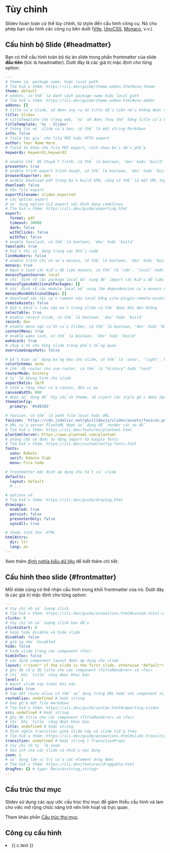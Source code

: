 # Tùy chỉnh

Slidev hoàn toàn có thể tùy chỉnh, từ style đến cấu hình công cụ. Nó cho phép bạn cấu hình các công cụ bên dưới ([Vite](/custom/config-vite), [UnoCSS](/custom/config-unocss), [Monaco](/custom/config-monaco), v.v.).

## Cấu hình bộ Slide {#headmatter}

Bạn có thể cấu hình toàn bộ dự án slide trong phần frontmatter của slide **đầu tiên** (tức là headmatter). Dưới đây là các giá trị mặc định cho từng option:

```yaml
---
# theme id, package name, hoặc local path
# Tìm hiểu thêm: https://sli.dev/guide/theme-addon.html#use-theme
theme: default
# addons, có thể là danh sách package name hoặc local path
# Tìm hiểu thêm: https://sli.dev/guide/theme-addon.html#use-addon
addons: []
# title của slide, sẽ được suy ra từ title đầu tiên nếu không được chỉ định
title: Slidev
# titleTemplate cho trang web, `%s` sẽ được thay thế bằng title của bộ slide
titleTemplate: '%s - Slidev'
# thông tin về slide của bạn, có thể là một string Markdown
info: false
# field tác giả cho file PDF hoặc PPTX export
author: Your Name Here
# field từ khóa cho file PDF export, cách nhau bởi dấu phẩy
keywords: keyword1,keyword2

# enable chế độ thuyết trình, có thể là boolean, 'dev' hoặc 'build'
presenter: true
# enable trình export trình duyệt, có thể là boolean, 'dev' hoặc 'build'
browserExporter: dev
# enable download pdf trong bản build SPA, cũng có thể là một URL tùy chỉnh
download: false
# tên file export
exportFilename: slidev-exported
# các option export
# sử dụng option CLI export với định dạng camelCase
# Tìm hiểu thêm: https://sli.dev/guide/exporting.html
export:
  format: pdf
  timeout: 30000
  dark: false
  withClicks: false
  withToc: false
# enable twoslash, có thể là boolean, 'dev' hoặc 'build'
twoslash: true
# hiển thị số dòng trong các khối code
lineNumbers: false
# enable trình chỉnh sửa monaco, có thể là boolean, 'dev' hoặc 'build'
monaco: true
# Nguồn load các kiểu dữ liệu monaco, có thể là 'cdn', 'local' hoặc 'none'
monacoTypesSource: local
# chỉ định rõ các package local bổ sung để import các kiểu dữ liệu monaco
monacoTypesAdditionalPackages: []
# chỉ định rõ các module local bổ sung làm dependencies của monaco có thể chạy
monacoRunAdditionalDeps: []
# download các tài sản remote vào local bằng vite-plugin-remote-assets, có thể là boolean, 'dev' hoặc 'build'
remoteAssets: false
# điều khiển liệu văn bản trong slide có thể được bôi đen không
selectable: true
# enable record slide, có thể là boolean, 'dev' hoặc 'build'
record: dev
# enable menu ngữ cảnh của Slidev, có thể là boolean, 'dev' hoặc 'build'
contextMenu: true
# enable wake lock, có thể là boolean, 'dev' hoặc 'build'
wakeLock: true
# chụp ảnh cho từng slide trong phần tổng quan
overviewSnapshots: false

# bắt buộc sử dụng bảng màu cho slide, có thể là 'auto', 'light', hoặc 'dark'
colorSchema: auto
# chế độ router cho vue-router, có thể là "history" hoặc "hash"
routerMode: history
# tỷ lệ khung hình cho slide
aspectRatio: 16/9
# chiều rộng thực của canvas, đơn vị px
canvasWidth: 980
# được sử dụng để tùy chỉnh theme, sẽ inject các style gốc dưới dạng `--slidev-theme-x` cho thuộc tính `x`
themeConfig:
  primary: '#5d8392'

# favicon, có thể là path file local hoặc URL
favicon: 'https://cdn.jsdelivr.net/gh/slidevjs/slidev/assets/favicon.png'
# URL của server PlantUML được sử dụng để render các sơ đồ
# Tìm hiểu thêm: https://sli.dev/features/plantuml.html
plantUmlServer: https://www.plantuml.com/plantuml
# phông chữ sẽ được tự động import từ Google fonts
# Tìm hiểu thêm: https://sli.dev/custom/config-fonts.html
fonts:
  sans: Roboto
  serif: Roboto Slab
  mono: Fira Code

# frontmatter mặc định áp dụng cho tất cả slide
defaults:
  layout: default
  # ...

# options vẽ
# Tìm hiểu thêm: https://sli.dev/guide/drawing.html
drawings:
  enabled: true
  persist: false
  presenterOnly: false
  syncAll: true

# thuộc tính thẻ HTML
htmlAttrs:
  dir: ltr
  lang: en
---
```

Xem thêm [định nghĩa kiểu dữ liệu](https://github.com/slidevjs/slidev/blob/main/packages/types/src/config.ts) để biết thêm chi tiết.

## Cấu hình theo slide {#frontmatter}

Mỗi slide cũng có thể nhận cấu hình trong khối frontmatter của nó. Dưới đây là các giá trị mặc định cho từng option:

```yaml
---
# tùy chỉnh số lượng click
# Tìm hiểu thêm: https://sli.dev/guide/animations.html#custom-total-clicks-count
clicks: 0
# tùy chỉnh số lượng click ban đầu
clicksStart: 0
# hoàn toàn disable và hide slide
disabled: false
# giống như `disabled`
hide: false
# hide slide trong các component <Toc>
hideInToc: false
# xác định component layout được áp dụng cho slide
layout: <"cover" if the slide is the first slide, otherwise "default">
# ghi đè cấp độ title cho các component <TitleRenderer> và <Toc>
# chỉ khi `title` cũng được khai báo
level: 1
# mount slide này trước khi vào
preload: true
# tạo một route alias có thể sử dụng trong URL hoặc với component <Link>
routeAlias: undefined # hoặc string
# bao gồm một file markdown
# Tìm hiểu thêm: https://sli.dev/guide/syntax.html#importing-slides
src: undefined # hoặc string
# ghi đè title cho các component <TitleRenderer> và <Toc>
# chỉ khi `title` cũng được khai báo
title: undefined # hoặc string
# định nghĩa transition giữa slide này và slide tiếp theo
# Tìm hiểu thêm: https://sli.dev/guide/animations.html#slide-transitions
transition: undefined # hoặc string | TransitionProps
# tùy chỉnh tỷ lệ zoom
# hữu ích cho các slide có nhiều nội dung
zoom: 1
# sử dụng làm vị trí của các element drag được
# Tìm hiểu thêm: https://sli.dev/features/draggable.html
dragPos: {} # type: Record<string,string>
---
```

## Cấu trúc thư mục

Slidev sử dụng các quy ước cấu trúc thư mục để giảm thiểu cấu hình và làm cho việc mở rộng chức năng trở nên linh hoạt và trực quan.

Tham khảo phần [Cấu trúc thư mục](/custom/directory-structure).

## Công cụ cấu hình

<script setup>
import VPLink from 'vitepress/dist/client/theme-default/components/VPLink.vue'
import customizations from '../.vitepress/customizations'
</script>

<li v-for="c of customizations.slice(2)" :key="c.text">
  <VPLink :href="c.link">
    {{ c.text }}
  </VPLink>
</li>
